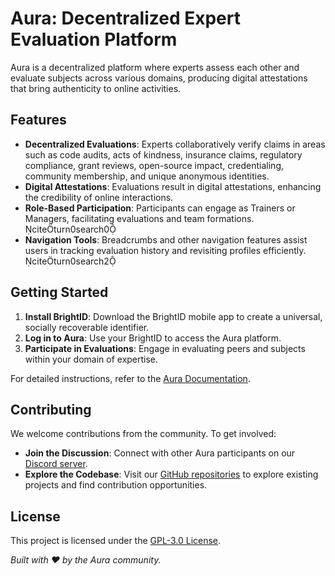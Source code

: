 # Aura: Decentralized Expert Evaluation Platform

Aura is a decentralized platform where experts assess each other and evaluate subjects across various domains, producing digital attestations that bring authenticity to online activities. 

## Features

- **Decentralized Evaluations**: Experts collaboratively verify claims in areas such as code audits, acts of kindness, insurance claims, regulatory compliance, grant reviews, open-source impact, credentialing, community membership, and unique anonymous identities.
- **Digital Attestations**: Evaluations result in digital attestations, enhancing the credibility of online interactions.
- **Role-Based Participation**: Participants can engage as Trainers or Managers, facilitating evaluations and team formations. citeturn0search0
- **Navigation Tools**: Breadcrumbs and other navigation features assist users in tracking evaluation history and revisiting profiles efficiently. citeturn0search2

## Getting Started

1. **Install BrightID**: Download the BrightID mobile app to create a universal, socially recoverable identifier.
2. **Log in to Aura**: Use your BrightID to access the Aura platform.
3. **Participate in Evaluations**: Engage in evaluating peers and subjects within your domain of expertise.

For detailed instructions, refer to the [Aura Documentation](https://brightid.gitbook.io/aura/).

## Contributing

We welcome contributions from the community. To get involved:

- **Join the Discussion**: Connect with other Aura participants on our [Discord server](https://discord.gg/).
- **Explore the Codebase**: Visit our [GitHub repositories](https://github.com/Meta-Node/) to explore existing projects and find contribution opportunities.

## License

This project is licensed under the [GPL-3.0 License](https://github.com/Meta-Node/Aura/blob/main/LICENSE).

*Built with ❤️ by the Aura community.* 